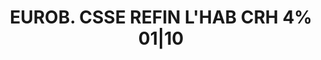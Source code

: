 ---
layout: asset
title: EUROB. CSSE REFIN L'HAB CRH 4% 01|10                        
isin: FR0010568956
---